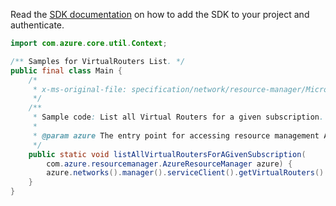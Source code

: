Read the [SDK documentation](https://github.com/Azure/azure-sdk-for-java/blob/azure-resourcemanager_2.10.0/sdk/resourcemanager/azure-resourcemanager/README.md) on how to add the SDK to your project and authenticate.

```java
import com.azure.core.util.Context;

/** Samples for VirtualRouters List. */
public final class Main {
    /*
     * x-ms-original-file: specification/network/resource-manager/Microsoft.Network/stable/2021-05-01/examples/VirtualRouterListBySubscription.json
     */
    /**
     * Sample code: List all Virtual Routers for a given subscription.
     *
     * @param azure The entry point for accessing resource management APIs in Azure.
     */
    public static void listAllVirtualRoutersForAGivenSubscription(
        com.azure.resourcemanager.AzureResourceManager azure) {
        azure.networks().manager().serviceClient().getVirtualRouters().list(Context.NONE);
    }
}
```

